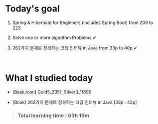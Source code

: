 # Today's goal

1. Spring & Hibernate for Beginners (includes Spring Boot) from 209 to 223

2. Solve one or more algorithm Problems ✔

3. 262가지 문제로 정복하는 코딩 인터뷰 in Java from 33p to 40p ✔

<br>

# What I studied today

* [BaekJoon] Gold5_2351, Silver3_11899

* [Book] 262가지 문제로 정복하는 코딩 인터뷰 in Java [33p : 42p]

><h3>Total learning time : 03h 19m</h3>